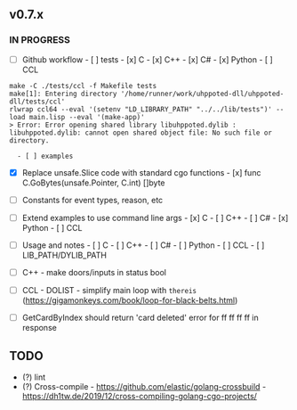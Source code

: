 ## v0.7.x

### IN PROGRESS

- [ ] Github workflow
      - [ ] tests
            - [x] C
            - [x] C++
            - [x] C#
            - [x] Python
            - [ ] CCL
```
make -C ./tests/ccl -f Makefile tests
make[1]: Entering directory '/home/runner/work/uhppoted-dll/uhppoted-dll/tests/ccl'
rlwrap ccl64 --eval '(setenv "LD_LIBRARY_PATH" "../../lib/tests")' --load main.lisp --eval '(make-app)' 
> Error: Error opening shared library libuhppoted.dylib : libuhppoted.dylib: cannot open shared object file: No such file or directory.
```
      - [ ] examples

- [x] Replace unsafe.Slice code with standard cgo functions
      - [x] func C.GoBytes(unsafe.Pointer, C.int) []byte

- [ ] Constants for event types, reason, etc

- [ ] Extend examples to use command line args
      - [x] C
      - [ ] C++
      - [ ] C#
      - [x] Python
      - [ ] CCL
  
- [ ] Usage and notes
      - [ ] C
      - [ ] C++
      - [ ] C#
      - [ ] Python
      - [ ] CCL
      - [ ] LIB_PATH/DYLIB_PATH

- [ ] C++ 
      - make doors/inputs in status bool
- [ ] CCL
      - DOLIST
      - simplify main loop with `thereis` (https://gigamonkeys.com/book/loop-for-black-belts.html)

- [ ] GetCardByIndex should return 'card deleted' error for ff ff ff ff in response

## TODO

- (?) lint
- (?) Cross-compile
      - https://github.com/elastic/golang-crossbuild
      - https://dh1tw.de/2019/12/cross-compiling-golang-cgo-projects/

